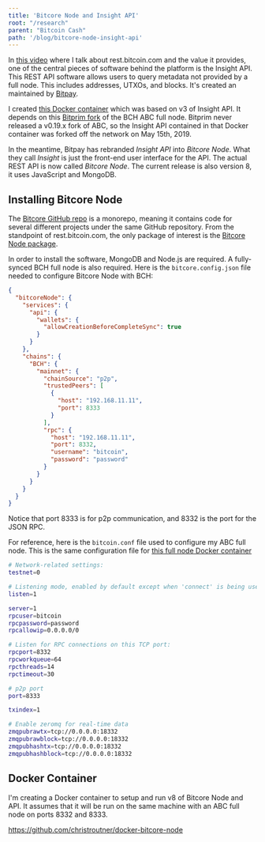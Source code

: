 ```yaml
---
title: 'Bitcore Node and Insight API'
root: "/research"
parent: "Bitcoin Cash"
path: '/blog/bitcore-node-insight-api'
---
```


In [this video](https://www.youtube.com/watch?v=o0FfW5rZPFs) where I talk about
rest.bitcoin.com and the value it provides, one of the central pieces of
software behind the platform is the Insight API. This REST API software allows
users to query metadata not provided by a full node. This includes addresses,
UTXOs, and blocks. It's created an maintained by [Bitpay](https://bitpay.com/).

I created [this Docker container](https://github.com/christroutner/insight-docker)
which was based on v3 of Insight API. It depends on
this [Bitprim fork](https://github.com/bitprim/bitcoin-abc/blob/0.18.0-bitcore/doc/build-unix.md) of
the BCH ABC full node. Bitprim never released a v0.19.x fork of ABC, so the
Insight API contained in that Docker container was forked off the network on
May 15th, 2019.

In the meantime, Bitpay has rebranded *Insight API* into *Bitcore Node*. What they
call *Insight* is just the front-end user interface for the API. The actual
REST API is now called *Bitcore Node*. The current release is also version 8,
it uses JavaScript and MongoDB.

## Installing Bitcore Node
The [Bitcore GitHub repo](https://github.com/bitpay/bitcore) is a monorepo,
meaning it contains code for several different projects under the same
GitHub repository. From the standpoint of rest.bitcoin.com, the only package
of interest is
the [Bitcore Node package](https://github.com/bitpay/bitcore/tree/master/packages/bitcore-node).

In order to install the software, MongoDB and Node.js are required. A fully-synced
BCH full node is also required. Here is the `bitcore.config.json` file needed
to configure Bitcore Node with BCH:

```json
{
  "bitcoreNode": {
    "services": {
      "api": {
        "wallets": {
          "allowCreationBeforeCompleteSync": true
        }
      }
    },
    "chains": {
      "BCH": {
        "mainnet": {
          "chainSource": "p2p",
          "trustedPeers": [
            {
              "host": "192.168.11.11",
              "port": 8333
            }
          ],
          "rpc": {
            "host": "192.168.11.11",
            "port": 8332,
            "username": "bitcoin",
            "password": "password"
          }
        }
      }
    }
  }
}

```

Notice that port 8333 is for p2p communication, and 8332 is the port for the
JSON RPC.

For reference, here is the `bitcoin.conf` file used to configure my ABC full node.
This is the same configuration file
for [this full node Docker container](https://github.com/christroutner/docker-abc)

```bash
# Network-related settings:
testnet=0

# Listening mode, enabled by default except when 'connect' is being used
listen=1

server=1
rpcuser=bitcoin
rpcpassword=password
rpcallowip=0.0.0.0/0

# Listen for RPC connections on this TCP port:
rpcport=8332
rpcworkqueue=64
rpcthreads=14
rpctimeout=30

# p2p port
port=8333

txindex=1

# Enable zeromq for real-time data
zmqpubrawtx=tcp://0.0.0.0:18332
zmqpubrawblock=tcp://0.0.0.0:18332
zmqpubhashtx=tcp://0.0.0.0:18332
zmqpubhashblock=tcp://0.0.0.0:18332
```

## Docker Container
I'm creating a Docker container to setup and run v8 of Bitcore Node and API. It
assumes that it will be run on the same machine with an ABC full node on ports
8332 and 8333.

https://github.com/christroutner/docker-bitcore-node
